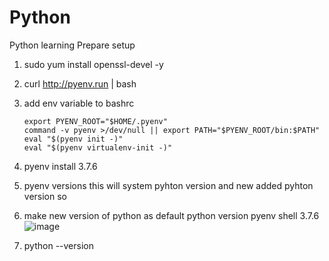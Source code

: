 # Python
Python learning
Prepare setup
1) sudo yum install openssl-devel -y
2) curl http://pyenv.run | bash
3) add env variable to bashrc
    ```
    export PYENV_ROOT="$HOME/.pyenv"
    command -v pyenv >/dev/null || export PATH="$PYENV_ROOT/bin:$PATH"
    eval "$(pyenv init -)"
    eval "$(pyenv virtualenv-init -)"
    ```
4) pyenv install 3.7.6
5) pyenv versions
   this will system pyhton version and new added pyhton version
   so 
6) make new version of python as default python version
   pyenv shell 3.7.6
    ![image](https://user-images.githubusercontent.com/52690867/210213837-1ef3b170-94c5-485d-9011-e0db34cce970.png)

7) python --version
